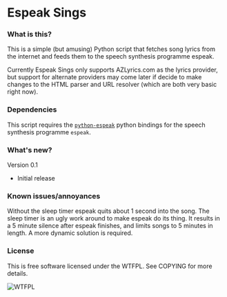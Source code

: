 # Espeak Sings
### What is this?
This is a simple (but amusing) Python script that fetches song lyrics from the internet and feeds them to the speech synthesis programme espeak.

Currently Espeak Sings only supports AZLyrics.com as the lyrics provider, but support for alternate providers may come later if decide to make changes to the HTML parser and URL resolver (which are both very basic right now).

### Dependencies
This script requires the [`python-espeak`](https://launchpad.net/python-espeak) python bindings for the speech synthesis programme `espeak`.

### What's new?
Version 0.1
 * Initial release
 
### Known issues/annoyances
Without the sleep timer espeak quits about 1 second into the song.
The sleep timer is an ugly work around to make espeak do its thing. It results in a 5 minute silence after espeak finishes, and limits songs to 5 minutes in length. A more dynamic solution is required.

### License
This is free software licensed under the WTFPL. See COPYING for more details.

![WTFPL](http://www.wtfpl.net/wp-content/uploads/2012/12/wtfpl-badge-1.png)

